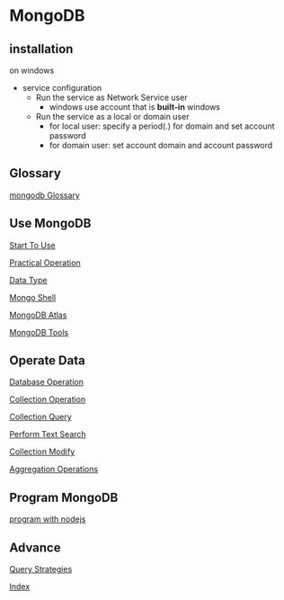 # MongoDB

## installation

on windows

- service configuration
  - Run the service as Network Service user
    - windows use account that is **built-in** windows
  - Run the service as a local or domain user
    - for local user: specify a period(.) for domain and set account password
    - for domain user: set account domain and account password

## Glossary

[mongodb Glossary](mongodb-glossary.md)

## Use MongoDB

[Start To Use](mongodb-use.md)

[Practical Operation](mongodb-practical-operation.md)

[Data Type](mongobd-data-type.md)

[Mongo Shell](mongodb-shell.md)

[MongoDB Atlas](mongodb-atlas.md)

[MongoDB Tools](mongodb-tools.md)

## Operate Data

[Database Operation](mongodb-database-operation.md)

[Collection Operation](mongodb-collection-operation.md)

[Collection Query](mongodb-query-collection.md)

[Perform Text Search](mongodb-text-search.md)

[Collection Modify](mongodb-modify-collection.md)

[Aggregation Operations](mongodb-aggregation-operations.md)

## Program MongoDB

[program with nodejs](mongodb-nodejs.md)

## Advance

[Query Strategies](mongodb-query-strategies.md)

[Index](mongodb-index.md)
